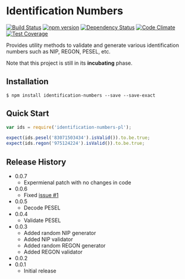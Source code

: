 Identification Numbers
======================
[![Build Status](https://travis-ci.org/SOFTWARE-CLINIC/identification-numbers-pl.svg?branch=master)](https://travis-ci.org/SOFTWARE-CLINIC/identification-numbers-pl)
[![npm version](https://badge.fury.io/js/identification-numbers-pl.svg)](http://badge.fury.io/js/identification-numbers-pl)
[![Dependency Status](https://david-dm.org/SOFTWARE-CLINIC/identification-numbers-pl.svg)](https://david-dm.org/SOFTWARE-CLINIC/identification-numbers-pl)
[![Code Climate](https://codeclimate.com/github/SOFTWARE-CLINIC/identification-numbers-pl/badges/gpa.svg)](https://codeclimate.com/github/SOFTWARE-CLINIC/identification-numbers-pl)
[![Test Coverage](https://codeclimate.com/github/SOFTWARE-CLINIC/identification-numbers-pl/badges/coverage.svg)](https://codeclimate.com/github/SOFTWARE-CLINIC/identification-numbers-pl/coverage)

Provides utility methods to validate and generate various identification numbers such as NIP, REGON, PESEL, etc.

Note that this project is still in its **incubating** phase.

## Installation

```shell
$ npm install identification-numbers --save --save-exact
```

## Quick Start

```js
var ids = require('identification-numbers-pl');

expect(ids.pesel('83071503434').isValid()).to.be.true;
expect(ids.regon('975124224').isValid()).to.be.true;
```

## Release History
* 0.0.7
  * Expermienal patch with no changes in code
* 0.0.6
  * Fixed [issue #1](https://github.com/danielpacak/identification-numbers/issues/1)
* 0.0.5
  * Decode PESEL
* 0.0.4
  * Validate PESEL
* 0.0.3
  * Added random NIP generator
  * Added NIP validator
  * Added random REGON generator
  * Added REGON validator
* 0.0.2
* 0.0.1
  * Initial release
